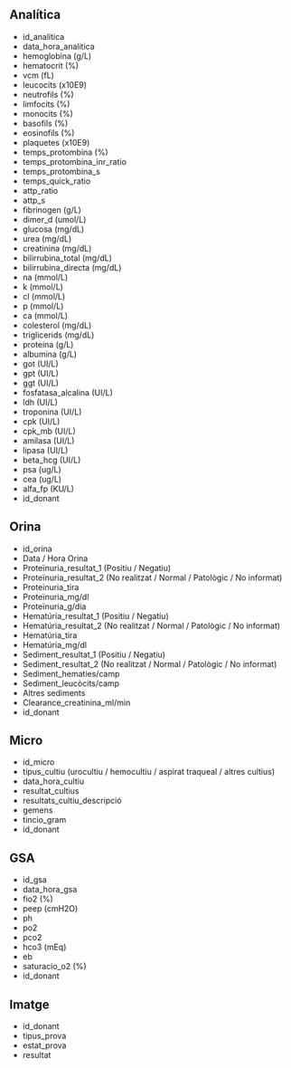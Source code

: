 ## Analítica
* id_analitica
* data_hora_analitica
* hemoglobina (g/L)
* hematocrit (%)
* vcm (fL)
* leucocits (x10E9)
* neutrofils (%)
* limfocits (%)
* monocits (%)
* basofils (%)
* eosinofils (%)
* plaquetes (x10E9)
* temps_protombina (%)
* temps_protombina_inr_ratio
* temps_protombina_s
* temps_quick_ratio
* attp_ratio
* attp_s
* fibrinogen (g/L)
* dimer_d (umol/L)
* glucosa (mg/dL)
* urea (mg/dL)
* creatinina (mg/dL)
* bilirrubina_total (mg/dL)
* bilirrubina_directa (mg/dL)
* na (mmol/L)
* k (mmol/L)
* cl (mmol/L)
* p (mmol/L)
* ca (mmol/L)
* colesterol (mg/dL)
* triglicerids (mg/dL)
* proteina (g/L)
* albumina (g/L)
* got (UI/L)
* gpt (UI/L)
* ggt (UI/L)
* fosfatasa_alcalina (UI/L)
* ldh (UI/L)
* troponina (UI/L)
* cpk (UI/L)
* cpk_mb (UI/L)
* amilasa (UI/L)
* lipasa (UI/L)
* beta_hcg (UI/L)
* psa (ug/L)
* cea (ug/L)
* alfa_fp (KU/L)
* id_donant

## Orina
* id_orina
* Data / Hora Orina
* Proteïnuria_resultat_1 (Positiu / Negatiu)
* Proteïnuria_resultat_2 (No realitzat / Normal / Patològic / No informat)
* Proteinuria_tira
* Proteïnuria_mg/dl
* Proteïnuria_g/dia
* Hematúria_resultat_1 (Positiu / Negatiu)
* Hematúria_resultat_2 (No realitzat / Normal / Patològic / No informat)
* Hematúria_tira
* Hematúria_mg/dl
* Sediment_resultat_1 (Positiu / Negatiu)
* Sediment_resultat_2 (No realitzat / Normal / Patològic / No informat)
* Sediment_hematies/camp
* Sediment_leucòcits/camp
* Altres sediments
* Clearance_creatinina_ml/min
* id_donant

## Micro
* id_micro
* tipus_cultiu (urocultiu / hemocultiu / aspirat traqueal / altres cultius)
* data_hora_cultiu
* resultat_cultius
* resultats_cultiu_descripció
* gemens
* tincio_gram
* id_donant

## GSA
* id_gsa
* data_hora_gsa
* fio2 (%)
* peep (cmH2O)
* ph
* po2
* pco2
* hco3 (mEq)
* eb
* saturacio_o2 (%)
* id_donant

## Imatge
* id_donant
* tipus_prova
* estat_prova
* resultat
